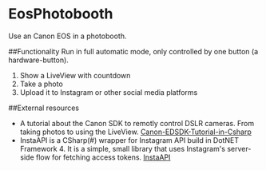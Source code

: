 # EosPhotobooth
Use an Canon EOS in a photobooth.

##Functionality
Run in full automatic mode, only controlled by one button (a hardware-button).

1. Show a LiveView with countdown
2. Take a photo
3. Upload it to Instagram or other social media platforms

##External resources
* A tutorial about the Canon SDK to remotly control DSLR cameras. From taking photos to using the LiveView. [Canon-EDSDK-Tutorial-in-Csharp](http://www.codeproject.com/Articles/688276/Canon-EDSDK-Tutorial-in-Csharp)
* InstaAPI is a CSharp(#) wrapper for Instagram API build in DotNET Framework 4. It is a simple, small library that uses Instagram's server-side flow for fetching access tokens. [InstaAPI](http://instaapi.codeplex.com/)
